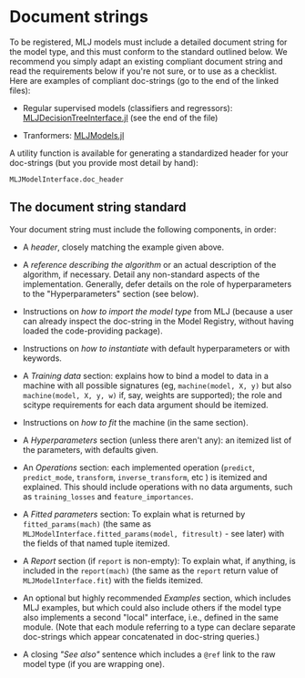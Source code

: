 # Document strings

To be registered, MLJ models must include a detailed document string
for the model type, and this must conform to the standard outlined
below. We recommend you simply adapt an existing compliant document
string and read the requirements below if you're not sure, or to use
as a checklist. Here are examples of compliant doc-strings (go to the
end of the linked files):

- Regular supervised models (classifiers and regressors): [MLJDecisionTreeInterface.jl](https://github.com/JuliaAI/MLJDecisionTreeInterface.jl/blob/master/src/MLJDecisionTreeInterface.jl) (see the end of the file)

- Tranformers: [MLJModels.jl](https://github.com/JuliaAI/MLJModels.jl/blob/dev/src/builtins/Transformers.jl)

A utility function is available for generating a standardized header
for your doc-strings (but you provide most detail by hand):

```@docs
MLJModelInterface.doc_header
```

## The document string standard

Your document string must include the following components, in order:

- A *header*, closely matching the example given above.

- A *reference describing the algorithm* or an actual description of
  the algorithm, if necessary. Detail any non-standard aspects of the
  implementation. Generally, defer details on the role of
  hyperparameters to the "Hyperparameters" section (see below).

- Instructions on *how to import the model type* from MLJ (because a user can
  already inspect the doc-string in the Model Registry, without having loaded
  the code-providing package).

- Instructions on *how to instantiate* with default hyperparameters or with keywords.

- A *Training data* section: explains how to bind a model to data in a machine
  with all possible signatures (eg, `machine(model, X, y)` but also
  `machine(model, X, y, w)` if, say, weights are supported);  the role and
  scitype requirements for each data argument should be itemized.

- Instructions on *how to fit* the machine (in the same section).

- A *Hyperparameters* section (unless there aren't any): an itemized list of the parameters, with defaults given.

- An *Operations* section: each implemented operation (`predict`,
  `predict_mode`, `transform`, `inverse_transform`, etc ) is itemized and
  explained. This should include operations with no data arguments, such as
  `training_losses` and `feature_importances`.

- A *Fitted parameters* section: To explain what is returned by `fitted_params(mach)`
  (the same as `MLJModelInterface.fitted_params(model, fitresult)` -  see later)
  with the fields of that named tuple itemized.

- A *Report* section (if `report` is non-empty): To explain what, if anything,
  is included in the `report(mach)`  (the same as the `report` return value of
  `MLJModelInterface.fit`) with the fields itemized.

- An optional but highly recommended *Examples* section, which includes MLJ
  examples, but which could also include others if the model type also
  implements a second "local" interface, i.e., defined in the same module. (Note
  that each module referring to a type can declare separate doc-strings which
  appear concatenated in doc-string queries.)

- A closing *"See also"* sentence which includes a `@ref` link to the raw model type (if you are wrapping one).


